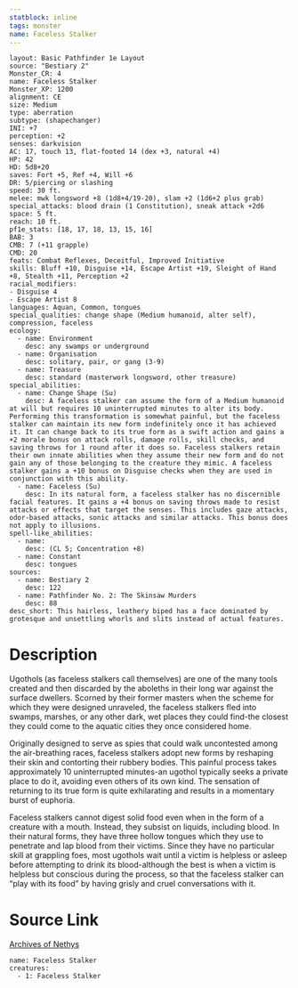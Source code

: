 ```yaml
---
statblock: inline
tags: monster
name: Faceless Stalker
---
```

```statblock
layout: Basic Pathfinder 1e Layout
source: "Bestiary 2"
Monster_CR: 4
name: Faceless Stalker
Monster_XP: 1200
alignment: CE
size: Medium
type: aberration
subtype: (shapechanger)
INI: +7
perception: +2
senses: darkvision
AC: 17, touch 13, flat-footed 14 (dex +3, natural +4)
HP: 42
HD: 5d8+20
saves: Fort +5, Ref +4, Will +6
DR: 5/piercing or slashing
speed: 30 ft.
melee: mwk longsword +8 (1d8+4/19-20), slam +2 (1d6+2 plus grab)
special_attacks: blood drain (1 Constitution), sneak attack +2d6
space: 5 ft.
reach: 10 ft.
pf1e_stats: [18, 17, 18, 13, 15, 16]
BAB: 3
CMB: 7 (+11 grapple)
CMD: 20
feats: Combat Reflexes, Deceitful, Improved Initiative
skills: Bluff +10, Disguise +14, Escape Artist +19, Sleight of Hand +8, Stealth +11, Perception +2
racial_modifiers:
- Disguise 4
- Escape Artist 8
languages: Aquan, Common, tongues
special_qualities: change shape (Medium humanoid, alter self), compression, faceless
ecology:
  - name: Environment
    desc: any swamps or underground
  - name: Organisation
    desc: solitary, pair, or gang (3-9)
  - name: Treasure
    desc: standard (masterwork longsword, other treasure)
special_abilities:
  - name: Change Shape (Su)
    desc: A faceless stalker can assume the form of a Medium humanoid at will but requires 10 uninterrupted minutes to alter its body. Performing this transformation is somewhat painful, but the faceless stalker can maintain its new form indefinitely once it has achieved it. It can change back to its true form as a swift action and gains a +2 morale bonus on attack rolls, damage rolls, skill checks, and saving throws for 1 round after it does so. Faceless stalkers retain their own innate abilities when they assume their new form and do not gain any of those belonging to the creature they mimic. A faceless stalker gains a +10 bonus on Disguise checks when they are used in conjunction with this ability.
  - name: Faceless (Su)
    desc: In its natural form, a faceless stalker has no discernible facial features. It gains a +4 bonus on saving throws made to resist attacks or effects that target the senses. This includes gaze attacks, odor-based attacks, sonic attacks and similar attacks. This bonus does not apply to illusions.
spell-like_abilities:
  - name:
    desc: (CL 5; Concentration +8)
  - name: Constant
    desc: tongues
sources:
  - name: Bestiary 2
    desc: 122
  - name: Pathfinder No. 2: The Skinsaw Murders
    desc: 88
desc_short: This hairless, leathery biped has a face dominated by grotesque and unsettling whorls and slits instead of actual features.
```
# Description
Ugothols (as faceless stalkers call themselves) are one of the many tools created and then discarded by the aboleths in their long war against the surface dwellers. Scorned by their former masters when the scheme for which they were designed unraveled, the faceless stalkers fled into swamps, marshes, or any other dark, wet places they could find-the closest they could come to the aquatic cities they once considered home.

Originally designed to serve as spies that could walk uncontested among the air-breathing races, faceless stalkers adopt new forms by reshaping their skin and contorting their rubbery bodies. This painful process takes approximately 10 uninterrupted minutes-an ugothol typically seeks a private place to do it, avoiding even others of its own kind. The sensation of returning to its true form is quite exhilarating and results in a momentary burst of euphoria.

Faceless stalkers cannot digest solid food even when in the form of a creature with a mouth. Instead, they subsist on liquids, including blood. In their natural forms, they have three hollow tongues which they use to penetrate and lap blood from their victims. Since they have no particular skill at grappling foes, most ugothols wait until a victim is helpless or asleep before attempting to drink its blood-although the best is when a victim is helpless but conscious during the process, so that the faceless stalker can “play with its food” by having grisly and cruel conversations with it.
# Source Link
[Archives of Nethys](https://aonprd.com/MonsterDisplay.aspx?ItemName=Faceless%20Stalker)
```encounter-table
name: Faceless Stalker
creatures:
  - 1: Faceless Stalker
```
